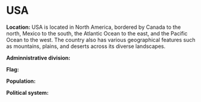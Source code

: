 # USA

**Location:** USA is located in North America, bordered by Canada to the north, Mexico to the south, the Atlantic Ocean to the east, and the Pacific Ocean to the west. The country also has various geographical features such as mountains, plains, and deserts across its diverse landscapes.

**Adminnistrative division:** 

**Flag:** 

**Population:** 

**Political system:** 
